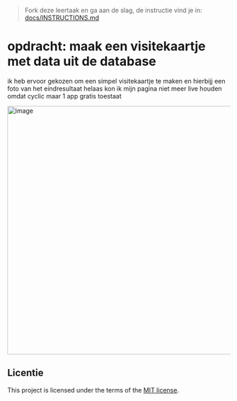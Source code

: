 > Fork deze leertaak en ga aan de slag, de instructie vind je in: [docs/INSTRUCTIONS.md](docs/INSTRUCTIONS.md)

<h1>opdracht: maak een visitekaartje met data uit de database</h1>
<p></p>ik heb ervoor gekozen om een simpel visitekaartje te maken en hierbijj een foto van het eindresultaat helaas kon ik mijn pagina niet meer live houden omdat cyclic maar 1 app gratis toestaat</p>
<img width="561" alt="image" src="https://github.com/yujing-student/your-tribe-profile-card/assets/100352887/1012488b-571e-4bb9-a2f0-96fbd9807546">


## Licentie

This project is licensed under the terms of the [MIT license](./LICENSE).
